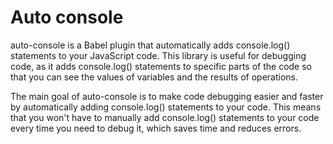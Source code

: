 # Auto console

auto-console is a Babel plugin that automatically adds console.log() statements to your JavaScript code. This library is useful for debugging code, as it adds console.log() statements to specific parts of the code so that you can see the values of variables and the results of operations.

The main goal of auto-console is to make code debugging easier and faster by automatically adding console.log() statements to your code. This means that you won't have to manually add console.log() statements to your code every time you need to debug it, which saves time and reduces errors.